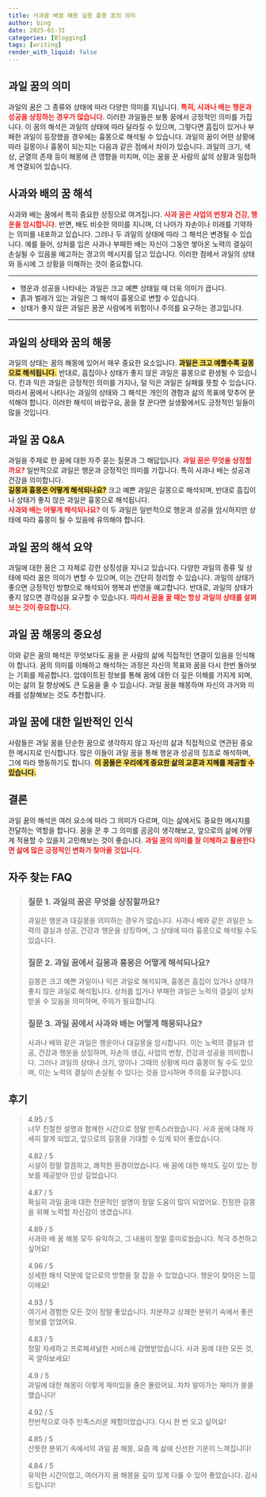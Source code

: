 ```yaml
---
title: 사과꿈 배꿈 해몽 길몽 흉몽 꿈의 의미
author: bing
date: 2025-01-31
categories: [Blogging]
tags: [writing]
render_with_liquid: false
---
```



<h2 id='과일 꿈의 의미'>과일 꿈의 의미</h2>

<p>과일의 꿈은 그 종류와 상태에 따라 다양한 의미를 지닙니다. <b><span style="color: #ee2323;">특히, 사과나 배는 행운과 성공을 상징하는 경우가 많습니다.</span></b> 이러한 과일들은 보통 꿈에서 긍정적인 의미를 가집니다. 이 꿈의 해석은 과일의 상태에 따라 달라질 수 있으며, 그렇다면 흠집이 있거나 부패한 과일이 등장했을 경우에는 흉몽으로 해석될 수 있습니다. 과일의 꿈이 어떤 상황에 따라 길몽이나 흉몽이 되는지는 다음과 같은 점에서 차이가 있습니다. 과일의 크기, 색상, 균열의 존재 등이 해몽에 큰 영향을 미치며, 이는 꿈을 꾼 사람의 삶의 상황과 밀접하게 연결되어 있습니다.</p>

<h2 id='사과와 배의 꿈 해석'>사과와 배의 꿈 해석</h2>

<p>사과와 배는 꿈에서 특히 중요한 상징으로 여겨집니다. <b><span style="color: #ee2323;">사과 꿈은 사업의 번창과 건강, 행운을 암시합니다.</span></b> 반면, 배도 비슷한 의미를 지니며, 더 나아가 자손이나 미래를 기약하는 의미를 내포하고 있습니다. 그러나 두 과일의 상태에 따라 그 해석은 변경될 수 있습니다. 예를 들어, 상처를 입은 사과나 부패한 배는 자신이 그동안 쌓아온 노력의 결실이 손실될 수 있음을 예고하는 경고의 메시지를 담고 있습니다. 이러한 점에서 과일의 상태와 동시에 그 상황을 이해하는 것이 중요합니다.</p>

<hr />

<ul>
    <li>행운과 성공을 나타내는 과일은 크고 예쁜 상태일 때 더욱 의미가 큽니다.</li>
    <li>흙과 벌레가 있는 과일은 그 해석이 흉몽으로 변할 수 있습니다.</li>
    <li>상태가 좋지 않은 과일은 꿈꾼 사람에게 위험이나 주의를 요구하는 경고입니다.</li>
</ul>

<hr />

<h2 id='과일의 상태와 꿈의 해몽'>과일의 상태와 꿈의 해몽</h2>

<p>과일의 상태는 꿈의 해몽에 있어서 매우 중요한 요소입니다. <b><span style="background-color: #ffe066;">과일은 크고 예쁠수록 길몽으로 해석됩니다.</span></b> 반대로, 흠집이나 상태가 좋지 않은 과일은 흉몽으로 환생될 수 있습니다. 킨과 익은 과일은 긍정적인 의미를 가지나, 덜 익은 과일은 실패를 뜻할 수 있습니다. 따라서 꿈에서 나타나는 과일의 상태와 그 해석은 개인의 경험과 삶의 목표에 맞추어 분석해야 합니다. 이러한 해석이 바랍구요, 꿈을 잘 꾼다면 실생활에서도 긍정적인 일들이 많을 것입니다.</p>

<h2 id='과일 꿈 Q&A'>과일 꿈 Q&A</h2>

<p>
    과일을 주제로 한 꿈에 대한 자주 묻는 질문과 그 해답입니다. 
    <b><span style="color: #ee2323;">과일 꿈은 무엇을 상징할까요?</span></b> 일반적으로 과일은 행운과 긍정적인 의미를 가집니다. 특히 사과나 배는 성공과 건강을 의미합니다.
    <br><b><span style="background-color: #ffe066;">길몽과 흉몽은 어떻게 해석되나요?</span></b> 크고 예쁜 과일은 길몽으로 해석되며, 반대로 흠집이나 상태가 좋지 않은 과일은 흉몽으로 해석됩니다.
    <br><b><span style="color: #ee2323;">사과와 배는 어떻게 해석되나요?</span></b> 이 두 과일은 일반적으로 행운과 성공을 암시하지만 상태에 따라 흉몽이 될 수 있음에 유의해야 합니다.
</p>

<h2 id='과일 꿈의 해석 요약'>과일 꿈의 해석 요약</h2>

<p>과일에 대한 꿈은 그 자체로 강한 상징성을 지니고 있습니다. 다양한 과일의 종류 및 상태에 따라 꿈은 의미가 변할 수 있으며, 이는 간단히 정리할 수 있습니다. 과일의 상태가 좋으면 긍정적인 방향으로 해석되어 행복과 번영을 예고합니다. 반대로, 과일의 상태가 좋지 않으면 경각심을 요구할 수 있습니다. <b><span style="color: #ee2323;">따라서 꿈을 꿀 때는 항상 과일의 상태를 살펴보는 것이 중요합니다.</span></b></p>

<h2 id='과일 꿈 해몽의 중요성'>과일 꿈 해몽의 중요성</h2>

<p>이와 같은 꿈의 해석은 무엇보다도 꿈을 꾼 사람의 삶에 직접적인 연결이 있음을 인식해야 합니다. 꿈의 의미를 이해하고 해석하는 과정은 자신의 목표와 꿈을 다시 한번 돌아보는 기회를 제공합니다. 업데이트된 정보를 통해 꿈에 대한 더 깊은 이해를 가지게 되며, 이는 삶의 질 향상에도 큰 도움을 줄 수 있습니다. 과일 꿈을 해몽하며 자신의 과거와 미래를 성찰해보는 것도 추천합니다.</p>

<h2 id='과일 꿈에 대한 일반적인 인식'>과일 꿈에 대한 일반적인 인식</h2>

<p>사람들은 과일 꿈을 단순한 꿈으로 생각하지 않고 자신의 삶과 직접적으로 연관된 중요한 메시지로 인식합니다. 많은 이들이 과일 꿈을 통해 행운과 성공의 징조로 해석하며, 그에 따라 행동하기도 합니다. <b><span style="background-color: #ffe066;">이 꿈들은 우리에게 중요한 삶의 교훈과 지혜를 제공할 수 있습니다.</span></b></p>

<h2 id='결론'>결론</h2>

<p>과일 꿈의 해석은 여러 요소에 따라 그 의미가 다르며, 이는 삶에서도 중요한 메시지를 전달하는 역할을 합니다. 꿈을 꾼 후 그 의미를 곰곰이 생각해보고, 앞으로의 삶에 어떻게 적용할 수 있을지 고민해보는 것이 좋습니다. <b><span style="color: #ee2323;">과일 꿈의 의미를 잘 이해하고 활용한다면 삶에 많은 긍정적인 변화가 찾아올 것입니다.</span></b></p>


<h2 id='자주_찾는_FAQ'>자주 찾는 FAQ</h2>
<div itemscope="" itemtype="https://schema.org/FAQPage"> 
<blockquote> 
<div itemscope="" itemprop="mainEntity" itemtype="https://schema.org/Question"> 
<h3 itemprop="name">질문 1. 과일의 꿈은 무엇을 상징할까요?</h3> 
<div itemscope="" itemprop="acceptedAnswer" itemtype="https://schema.org/Answer"> 
<span itemprop="text"> 
<p>과일은 행운과 대길몽을 의미하는 경우가 많습니다. 사과나 배와 같은 과일은 노력의 결실과 성공, 건강과 행운을 상징하며, 그 상태에 따라 흉몽으로 해석될 수도 있습니다.</p> 
</span> 
</div> 
</div> 

<div itemscope="" itemprop="mainEntity" itemtype="https://schema.org/Question"> 
<h3 itemprop="name">질문 2. 과일 꿈에서 길몽과 흉몽은 어떻게 해석되나요?</h3> 
<div itemscope="" itemprop="acceptedAnswer" itemtype="https://schema.org/Answer"> 
<span itemprop="text"> 
<p>길몽은 크고 예쁜 과일이나 익은 과일로 해석되며, 흉몽은 흠집이 있거나 상태가 좋지 않은 과일로 해석됩니다. 상처를 입거나 부패한 과일은 노력의 결실이 상처받을 수 있음을 의미하며, 주의가 필요합니다.</p> 
</span> 
</div> 
</div> 

<div itemscope="" itemprop="mainEntity" itemtype="https://schema.org/Question"> 
<h3 itemprop="name">질문 3. 과일 꿈에서 사과와 배는 어떻게 해몽되나요?</h3> 
<div itemscope="" itemprop="acceptedAnswer" itemtype="https://schema.org/Answer"> 
<span itemprop="text"> 
<p>사과나 배와 같은 과일은 행운이나 대길몽을 암시합니다. 이는 노력의 결실과 성공, 건강과 행운을 상징하며, 자손의 생김, 사업의 번창, 건강과 성공을 의미합니다. 그러나 과일의 상태나 크기, 양이나 그때의 상황에 따라 흉몽이 될 수도 있으며, 이는 노력의 결실이 손실될 수 있다는 것을 암시하며 주의를 요구합니다.</p> 
</span> 
</div> 
</div> 
</blockquote> 
</div>
<h2 id='후기'>후기</h2>
<div itemscope itemtype="https://schema.org/Product">
  <blockquote>
  <div itemprop="review" itemscope itemtype="https://schema.org/Review">
      <div itemprop="reviewRating" itemscope itemtype="https://schema.org/Rating"> <span itemprop="ratingValue">4.95</span> / <span itemprop="bestRating">5</span> </div>
      <span itemprop="reviewBody">너무 친절한 설명과 함께한 시간으로 정말 만족스러웠습니다. 사과 꿈에 대해 자세히 알게 되었고, 앞으로의 길몽을 기대할 수 있게 되어 좋았습니다.</span>
  </div>
  <br>
  <div itemprop="review" itemscope itemtype="https://schema.org/Review">
      <div itemprop="reviewRating" itemscope itemtype="https://schema.org/Rating"> <span itemprop="ratingValue">4.82</span> / <span itemprop="bestRating">5</span> </div>
      <span itemprop="reviewBody">시설이 정말 깔끔하고, 쾌적한 환경이었습니다. 배 꿈에 대한 해석도 깊이 있는 정보를 제공받아 인상 깊었습니다.</span>
  </div>
  <br>
  <div itemprop="review" itemscope itemtype="https://schema.org/Review">
      <div itemprop="reviewRating" itemscope itemtype="https://schema.org/Rating"> <span itemprop="ratingValue">4.87</span> / <span itemprop="bestRating">5</span> </div>
      <span itemprop="reviewBody">확실히 과일 꿈에 대한 전문적인 설명이 정말 도움이 많이 되었어요. 진정한 길몽을 위해 노력할 자신감이 생겼습니다.</span>
  </div>
  <br>
  <div itemprop="review" itemscope itemtype="https://schema.org/Review">
      <div itemprop="reviewRating" itemscope itemtype="https://schema.org/Rating"> <span itemprop="ratingValue">4.89</span> / <span itemprop="bestRating">5</span> </div>
      <span itemprop="reviewBody">사과와 배 꿈 해몽 모두 유익하고, 그 내용이 정말 흥미로웠습니다. 적극 추천하고 싶어요!</span>
  </div>
  <br>
  <div itemprop="review" itemscope itemtype="https://schema.org/Review">
      <div itemprop="reviewRating" itemscope itemtype="https://schema.org/Rating"> <span itemprop="ratingValue">4.96</span> / <span itemprop="bestRating">5</span> </div>
      <span itemprop="reviewBody">상세한 해석 덕분에 앞으로의 방향을 잘 잡을 수 있었습니다. 행운이 찾아온 느낌이에요!</span>
  </div>
  <br>
  <div itemprop="review" itemscope itemtype="https://schema.org/Review">
      <div itemprop="reviewRating" itemscope itemtype="https://schema.org/Rating"> <span itemprop="ratingValue">4.93</span> / <span itemprop="bestRating">5</span> </div>
      <span itemprop="reviewBody">여기서 경험한 모든 것이 정말 좋았습니다. 차분하고 상쾌한 분위기 속에서 좋은 정보를 얻었어요.</span>
  </div>
  <br>
  <div itemprop="review" itemscope itemtype="https://schema.org/Review">
      <div itemprop="reviewRating" itemscope itemtype="https://schema.org/Rating"> <span itemprop="ratingValue">4.83</span> / <span itemprop="bestRating">5</span> </div>
      <span itemprop="reviewBody">정말 자세하고 프로페셔널한 서비스에 감명받았습니다. 사과 꿈에 대한 모든 것, 꼭 알아보세요!</span>
  </div>
  <br>
  <div itemprop="review" itemscope itemtype="https://schema.org/Review">
      <div itemprop="reviewRating" itemscope itemtype="https://schema.org/Rating"> <span itemprop="ratingValue">4.9</span> / <span itemprop="bestRating">5</span> </div>
      <span itemprop="reviewBody">과일에 대한 해몽이 이렇게 재미있을 줄은 몰랐어요. 차차 알아가는 재미가 쏠쏠했습니다!</span>
  </div>
  <br>
  <div itemprop="review" itemscope itemtype="https://schema.org/Review">
      <div itemprop="reviewRating" itemscope itemtype="https://schema.org/Rating"> <span itemprop="ratingValue">4.92</span> / <span itemprop="bestRating">5</span> </div>
      <span itemprop="reviewBody">전반적으로 아주 만족스러운 체험이었습니다. 다시 한 번 오고 싶어요!</span>
  </div>
  <br>
  <div itemprop="review" itemscope itemtype="https://schema.org/Review">
      <div itemprop="reviewRating" itemscope itemtype="https://schema.org/Rating"> <span itemprop="ratingValue">4.85</span> / <span itemprop="bestRating">5</span> </div>
      <span itemprop="reviewBody">산뜻한 분위기 속에서의 과일 꿈 해몽, 요즘 제 삶에 신선한 기운이 느껴집니다!</span>
  </div>
  <br>
  <div itemprop="review" itemscope itemtype="https://schema.org/Review">
      <div itemprop="reviewRating" itemscope itemtype="https://schema.org/Rating"> <span itemprop="ratingValue">4.84</span> / <span itemprop="bestRating">5</span> </div>
      <span itemprop="reviewBody">유익한 시간이었고, 여러가지 꿈 해몽을 깊이 있게 다룰 수 있어 좋았습니다. 감사드립니다!</span>
  </div>
  </blockquote>
</div>
